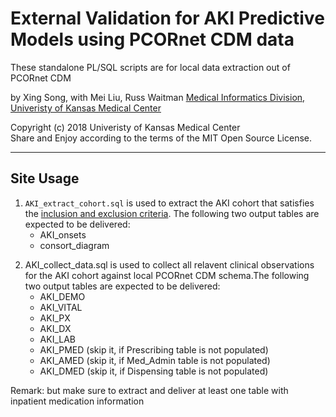 External Validation for AKI Predictive Models using PCORnet CDM data
====================================================================

These standalone PL/SQL scripts are for local data extraction out of PCORnet CDM

by Xing Song, with Mei Liu, Russ Waitman
[Medical Informatics Division, Univeristy of Kansas Medical Center][MI]

[MI]: http://informatics.kumc.edu/

Copyright (c) 2018 Univeristy of Kansas Medical Center  
Share and Enjoy according to the terms of the MIT Open Source License.

***

## Site Usage 

1. `AKI_extract_cohort.sql` is used to extract the AKI cohort that satisfies the [inclusion and exclusion criteria]. The following two output tables are expected to be delivered:      
      * AKI_onsets
      * consort_diagram

[inclusion and exclusion criteria]: https://github.com/kumc-bmi/AKI_CDM/blob/master/report/AKI_CDM_EXT_VALID_p1_QA.Rmd

2. AKI_collect_data.sql is used to collect all relavent clinical observations for the AKI cohort against local PCORnet CDM schema.The following two output tables are expected to be delivered:       
      * AKI_DEMO
      * AKI_VITAL
      * AKI_PX
      * AKI_DX
      * AKI_LAB
      * AKI_PMED (skip it, if Prescribing table is not populated)
      * AKI_AMED (skip it, if Med_Admin table is not populated)
      * AKI_DMED (skip it, if Dispensing table is not populated)

Remark: but make sure to extract and deliver at least one table with inpatient medication information
